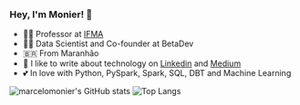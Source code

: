 ### Hey, I'm Monier! 👋


- :technologist: Professor at [IFMA](https://portal.ifma.edu.br)
- :technologist: Data Scientist and Co-founder at BetaDev
- :brazil: From Maranhão
- :notebook: I like to write about technology on [Linkedin](https://www.linkedin.com/in/marcelo-monier-jr-ba422944/) and [Medium](https://medium.com/@marcelomonierdeveloper)
- :two_hearts: In love with Python, PySpark, Spark, SQL, DBT and Machine Learning


![marcelomonier's GitHub stats](https://github-readme-stats.vercel.app/api?username=marcelomonier&show_icons=true)
![Top Langs](https://github-readme-stats.vercel.app/api/top-langs/?username=marcelomonier&layout=compact&langs_count=8)


